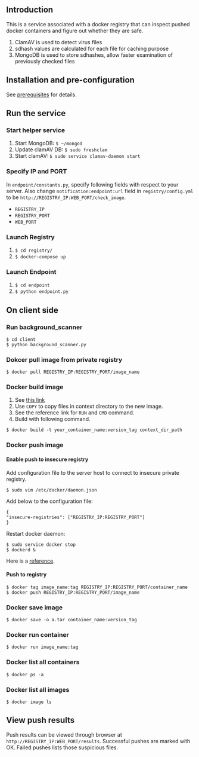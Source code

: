 ## Introduction


This is a service associated with a docker registry that can inspect pushed docker containers and figure out whether they are safe.


1. ClamAV is used to detect virus files
2. sdhash values are calculated for each file for caching purpose
3. MongoDB is used to store sdhashes, allow faster examination of previously checked files 


## Installation and pre-configuration


See [prerequisites](./prerequisite.md) for details.


## Run the service


### Start helper service


1. Start MongoDB: `$ ~/mongod`
2. Update clamAV DB: `$ sudo freshclam`
3. Start clamAV: `$ sudo service clamav-daemon start`


### Specify IP and PORT


In `endpoint/constants.py`, specify following fields with respect to your server. Also change `notification:endpoint:url` field in `registry/config.yml` to be `http://REGISTRY_IP:WEB_PORT/check_image`.


- `REGISTRY_IP`
- `REGISTRY_PORT`
- `WEB_PORT`


### Launch Registry


1. `$ cd registry/`
2. `$ docker-compose up`


### Launch Endpoint


1. `$ cd endpoint`
2. `$ python endpoint.py`


## On client side


### Run background_scanner


```shell
$ cd client
$ python background_scanner.py
```

### Dokcer pull image from private registry


```shell
$ docker pull REGISTRY_IP:REGISTRY_PORT/image_name
```

### Docker build image


1. See [this link](https://docs.docker.com/engine/reference/builder/#escape)
2. Use `COPY` to copy files in context directory to the new image.
3. See the reference link for `RUN` and `CMD` command.
4. Build with following command. 


```shell
$ docker build -t your_container_name:version_tag context_dir_path
```

### Docker push image


#### Enable push to insecure registry  


Add configuration file to the server host to connect to insecure private registry.  


```shell
$ sudo vim /etc/docker/daemon.json
```


Add below to the configuration file:


```
{
"insecure-registries": ["REGISTRY_IP:REGISTRY_PORT"]
}
```


Restart docker daemon:


```shell
$ sudo service docker stop
$ dockerd &
```

Here is a [reference](https://github.com/docker/distribution/issues/1874).


#### Push to registry


```shell
$ docker tag image_name:tag REGISTRY_IP:REGISTRY_PORT/container_name
$ docker push REGISTRY_IP:REGISTRY_PORT/image_name
```


### Docker save image


```shell
$ docker save -o a.tar container_name:version_tag
```


### Docker run container


```shell
$ docker run image_name:tag
```

### Docker list all containers


```shell
$ docker ps -a
```


### Docker list all images


```shell
$ docker image ls
```


## View push results


Push results can be viewed through browser at `http://REGISTRY_IP:WEB_PORT/results`. Successful pushes are marked with OK. Failed pushes lists those suspicious files.